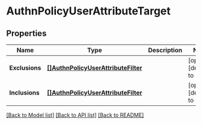 # AuthnPolicyUserAttributeTarget

## Properties
Name | Type | Description | Notes
------------ | ------------- | ------------- | -------------
**Exclusions** | [**[]AuthnPolicyUserAttributeFilter**](AuthnPolicyUserAttributeFilter.md) |  | [optional] [default to null]
**Inclusions** | [**[]AuthnPolicyUserAttributeFilter**](AuthnPolicyUserAttributeFilter.md) |  | [optional] [default to null]

[[Back to Model list]](../README.md#documentation-for-models) [[Back to API list]](../README.md#documentation-for-api-endpoints) [[Back to README]](../README.md)


